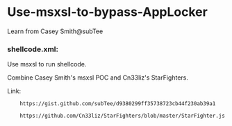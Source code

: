 # Use-msxsl-to-bypass-AppLocker

Learn from Casey Smith@subTee

### shellcode.xml:

Use msxsl to run shellcode.

Combine Casey Smith's msxsl POC and Cn33liz's StarFighters.

Link:

		https://gist.github.com/subTee/d9380299ff35738723cb44f230ab39a1
    
		https://github.com/Cn33liz/StarFighters/blob/master/StarFighter.js

